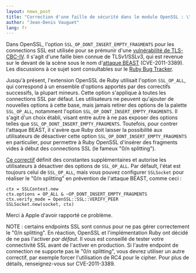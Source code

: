 ```yaml
---
layout: news_post
title: "Correction d'une faille de sécurité dans le module OpenSSL : \"0/n splitting\" comme mesure préventive contre l'attaque TLS BEAST."
author: "Jean-Denis Vauguet"
lang: fr
---
```


Dans OpenSSL, l\'option `SSL_OP_DONT_INSERT_EMPTY_FRAGMENTS` pour les
connections SSL est utilisée pour se prémunir d\'une [vulnérabilité de
TLS-CBC-IV][1]. Il s\'agit d\'une faille bien connue de TLSv1/SSLv3, qui
est revenue sur le devant de la scène sous le nom d\'[attaque BEAST][2]
(CVE-2011-3389). Les discussions à ce sujet sont consultables sur le
[Ruby Bug Tracker][3].

Jusqu\'à présent, l\'extension OpenSSL de Ruby utilisait l\'option
`SSL_OP_ALL`, qui correspond à un ensemble d\'options apportés par des
correctifs successifs, la plupart mineurs. Cette option s\'applique à
toutes les connections SSL par défaut. Les utilisateurs ne peuvent
qu\'ajouter de nouvelles options à cette base, mais jamais retirer des
options de la palette `SSL_OP_ALL`, notamment l\'option
`SSL_OP_DONT_INSERT_EMPTY_FRAGMENTS`. Il s\'agit d\'un choix établi,
visant entre autre à ne pas exposer des options telles que
`SSL_OP_DONT_INSERT_EMPTY_FRAGMENTS`. Toutefois, pour contrer l\'attaque
BEAST, il s\'avère que Ruby doit laisser la possibilité aux utilisateurs
de désactiver cette option `SSL_OP_DONT_INSERT_EMPTY_FRAGMENTS` en
particulier, pour permettre à Ruby OpenSSL d\'insérer des fragments
vides à début des connections SSL (le fameux \"0/n splitting\").

[Ce correctif][4] définit des constantes supplémentaires et autorise les
utilisateurs à désactiver des options de `SSL_OP_ALL`. Par défault,
l\'état est toujours celui de `SSL_OP_ALL`, mais vous pouvez configurer
`SSLSocket` pour réaliser le \"0/n splitting\" en prévention de
l\'attaque BEAST, comme ceci :

    ctx = SSLContext.new
    ctx.options = OP_ALL & ~OP_DONT_INSERT_EMPTY_FRAGMENTS
    ctx.verify_mode = OpenSSL::SSL::VERIFY_PEER
    SSLSocket.new(socket, ctx)

Merci à Apple d\'avoir rapporté ce problème.

NOTE : certains endpoints SSL sont connus pour ne pas gérer correctement
le \"0/n splitting\". En réaction, OpenSSL et l\'implémentation Ruby ont
décidé de ne pas l\'activer *par défaut*. Il vous est conseillé de
tester votre connectivité SSL avant de l\'activer en production. Si
l\'autre endpoint de connection ne supporte pas le \"0/n splitting\",
vous devrez utiliser un autre correctif, par exemple forcer
l\'utilisation de RC4 pour le cipher. Pour plus de détails,
renseignez-vous sur CVE-2011-3389.



[1]: http://www.openssl.org/~bodo/tls-cbc.txt
[2]: https://www.cve.org/CVERecord?id=CVE-2011-3389
[3]: https://bugs.ruby-lang.org/5353
[4]: http://mla.n-z.jp/?ruby-talk=393484
